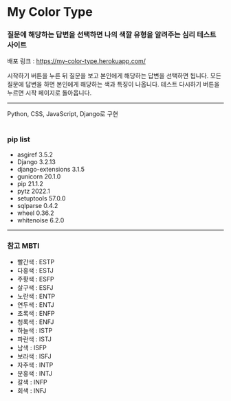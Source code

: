 # My Color Type

### 질문에 해당하는 답변을 선택하면 나의 색깔 유형을 알려주는 심리 테스트 사이트
배포 링크 : https://my-color-type.herokuapp.com/

시작하기 버튼을 누른 뒤 질문을 보고 본인에게 해당하는 답변을 선택하면 됩니다.
모든 질문에 답변을 하면 본인에게 해당하는 색과 특징이 나옵니다.
테스트 다시하기 버튼을 누르면 시작 페이지로 돌아옵니다. 

--- 
Python, CSS, JavaScript, Django로 구현
<br>
<br>

### pip list
- asgiref           3.5.2
- Django            3.2.13
- django-extensions 3.1.5
- gunicorn          20.1.0
- pip               21.1.2
- pytz              2022.1
- setuptools        57.0.0
- sqlparse          0.4.2
- wheel             0.36.2
- whitenoise        6.2.0
---
### 참고 MBTI
- 빨간색 : ESTP
- 다홍색 : ESTJ
- 주황색 : ESFP
- 살구색 : ESFJ
- 노란색 : ENTP
- 연두색 : ENTJ
- 초록색 : ENFP
- 청록색 : ENFJ
- 하늘색 : ISTP
- 파란색 : ISTJ
- 남색 : ISFP
- 보라색 : ISFJ
- 자주색 : INTP
- 분홍색 : INTJ
- 갈색 : INFP
- 회색 : INFJ
